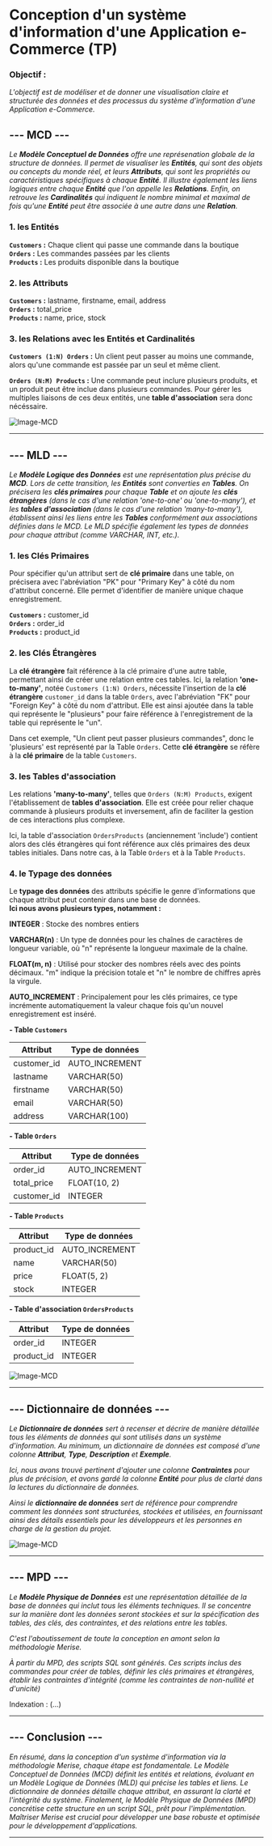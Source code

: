 # Conception d'un système d'information d'une Application e-Commerce (TP)

### Objectif :
*L'objectif est de modéliser et de donner une visualisation claire et structurée des données et des processus du système d’information d'une Application e-Commerce.*

## **--- MCD ---**
*Le **Modèle Conceptuel de Données** offre une représenation globale de la structure de données. Il permet de visualiser les **Entités**, qui sont des objets ou concepts du monde réel, et leurs **Attributs**, qui sont les propriétés ou caractéristiques spécifiques à chaque **Entité**. Il illustre également les liens logiques entre chaque **Entité** que l'on appelle les **Relations**. Enfin, on retrouve les **Cardinalités** qui indiquent le nombre minimal et maximal de fois qu'une **Entité** peut être associée à une autre dans une **Relation**.*

### 1. les Entités
**`Customers` :** Chaque client qui passe une commande dans la boutique\
**`Orders` :** Les commandes passées par les clients\
**`Products` :** Les produits disponible dans la boutique

### 2. les Attributs
**`Customers` :** lastname, firstname, email, address\
**`Orders` :** total_price\
**`Products` :** name, price, stock

### 3. les Relations avec les Entités et Cardinalités
**`Customers (1:N) Orders` :** Un client peut passer au moins une commande, alors qu'une commande est passée par un seul et même client.

**`Orders (N:M) Products` :** Une commande peut inclure plusieurs produits, et un produit peut être inclue dans plusieurs commandes. Pour gérer les multiples liaisons de ces deux entités, une **table d'association** sera donc nécéssaire.

![Image-MCD](TP-MERISE-MCD.drawio.png)

---

## **--- MLD ---**
*Le **Modèle Logique des Données** est une représentation plus précise du **MCD**. Lors de cette transition, les **Entités** sont converties en **Tables**. On précisera les **clés primaires** pour chaque **Table** et on ajoute les **clés étrangères** (dans le cas d'une relation 'one-to-one' ou 'one-to-many'), et les **tables d'association** (dans le cas d'une relation 'many-to-many'), établissent ainsi les liens entre les **Tables** conformément aux associations définies dans le MCD. Le MLD spécifie également les types de données pour chaque attribut (comme VARCHAR, INT, etc.).*


### 1. les Clés Primaires
Pour spécifier qu'un attribut sert de **clé primaire** dans une table, on précisera avec l'abréviation "PK" pour "Primary Key" à côté du nom d'attribut concerné. Elle permet d'identifier de manière unique chaque enregistrement.

**`Customers` :** customer_id\
**`Orders` :** order_id\
**`Products` :** product_id


### 2. les Clés Étrangères
La **clé étrangère** fait référence à la clé primaire d'une autre table, permettant ainsi de créer une relation entre ces tables. Ici, la relation **'one-to-many'**, notée `Customers (1:N) Orders`, nécessite l'insertion de la **clé étrangère** `customer_id` dans la table `Orders`, avec l'abréviation "FK" pour "Foreign Key" à côté du nom d'attribut. Elle est ainsi ajoutée dans la table qui représente le "plusieurs" pour faire référence à l'enregistrement de la table qui représente le "un". 

Dans cet exemple, "Un client peut passer plusieurs commandes", donc le 'plusieurs' est représenté par la Table `Orders`. Cette **clé étrangère** se réfère à la **clé primaire** de la table `Customers`.


### 3. les Tables d'association
Les relations **'many-to-many'**, telles que `Orders (N:M) Products`, exigent l'établissement de **tables d'association**. Elle est créée pour relier chaque commande à plusieurs produits et inversement, afin de faciliter la gestion de ces interactions plus complexe.

Ici, la table d'association `OrdersProducts` (anciennement 'include') contient alors des clés étrangères qui font référence aux clés primaires des deux tables initiales. Dans notre cas, à la Table `Orders` et à la Table `Products`. 


### 4. le Typage des données

Le **typage des données** des attributs spécifie le genre d'informations que chaque attribut peut contenir dans une base de données.\
**Ici nous avons plusieurs types, notamment :**

**INTEGER** : Stocke des nombres entiers

**VARCHAR(n)** : Un type de données pour les chaînes de caractères de longueur variable, où "n" représente la longueur maximale de la chaîne.

**FLOAT(m, n)** : Utilisé pour stocker des nombres réels avec des points décimaux. "m" indique la précision totale et "n" le nombre de chiffres après la virgule. 

**AUTO_INCREMENT** : Principalement pour les clés primaires, ce type incrémente automatiquement la valeur chaque fois qu'un nouvel enregistrement est inséré.


**- Table `Customers`**

| Attribut    | Type de données |
|-------------|-----------------|
| customer_id | AUTO_INCREMENT  |
| lastname    | VARCHAR(50)     |
| firstname   | VARCHAR(50)     |
| email       | VARCHAR(50)     |
| address     | VARCHAR(100)    |

**- Table `Orders`**

| Attribut    | Type de données |
|-------------|-----------------|
| order_id    | AUTO_INCREMENT  |
| total_price | FLOAT(10, 2)    |
| customer_id | INTEGER         |

**- Table `Products`**

| Attribut   | Type de données |
|------------|-----------------|
| product_id | AUTO_INCREMENT  |
| name       | VARCHAR(50)     |
| price      | FLOAT(5, 2)     |
| stock      | INTEGER         |

**- Table d'association `OrdersProducts`**

| Attribut   | Type de données |
|------------|-----------------|
| order_id   | INTEGER         |
| product_id | INTEGER         |


![Image-MCD](TP-MERISE-MLD.drawio.png)

---

## **--- Dictionnaire de données ---**

*Le **Dictionnaire de données** sert à recenser et décrire de manière détaillée tous les éléments de données qui sont utilisés dans un système d'information. Au minimum, un dictionnaire de données est composé d'une colonne **Attribut**, **Type**, **Description** et **Exemple**.*

*Ici, nous avons trouvé pertinent d'ajouter une colonne **Contraintes** pour plus de précision, et avons gardé la colonne **Entité** pour plus de clarté dans la lectures du dictionnaire de données.*

*Ainsi le **dictionnaire de données** sert de référence pour comprendre comment les données sont structurées, stockées et utilisées, en fournissant ainsi des détails essentiels pour les développeurs et les personnes en charge de la gestion du projet.*

![Image-MCD](TP-MERISE-Data_Dictionnary.drawio.png)

---


## **--- MPD ---**

*Le **Modèle Physique de Données** est une représentation détaillée de la base de données qui inclut tous les éléments techniques. Il se concentre sur la manière dont les données seront stockées et sur la spécification des tables, des clés, des contraintes, et des relations entre les tables.*

*C'est l'aboutissement de toute la conception en amont selon la méthodologie Merise.*

*À partir du MPD, des scripts SQL sont générés. Ces scripts inclus des commandes pour créer de tables, définir les clés primaires et étrangères, établir les contraintes d'intégrité (comme les contraintes de non-nullité et d'unicité)* 

Indexation : (...)


---

## **--- Conclusion ---**

*En résumé, dans la conception d'un système d'information via la méthodologie Merise, chaque étape est fondamentale. Le Modèle Conceptuel de Données (MCD) définit les entités et relations, évoluant en un Modèle Logique de Données (MLD) qui précise les tables et liens. Le dictionnaire de données détaille chaque attribut, en assurant la clarté et l'intégrité du système. Finalement, le Modèle Physique de Données (MPD) concrétise cette structure en un script SQL, prêt pour l'implémentation. Maîtriser Merise est crucial pour développer une base robuste et optimisée pour le développement d'applications.*

---